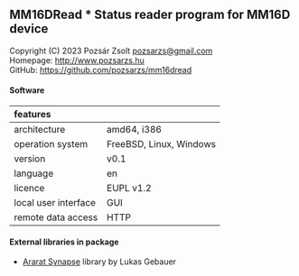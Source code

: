 ## MM16DRead * Status reader program for MM16D device
Copyright (C) 2023 Pozsár Zsolt <pozsarzs@gmail.com>  
Homepage: <http://www.pozsarzs.hu>  
GitHub: <https://github.com/pozsarzs/mm16dread>

#### Software
|features              |                                             |
|:---------------------|---------------------------------------------|
|architecture          |amd64, i386                                  |
|operation system      |FreeBSD, Linux, Windows                      |
|version               |v0.1                                         |
|language              |en                                           |
|licence               |EUPL v1.2                                    |
|local user interface  |GUI                                          |
|remote data access    |HTTP                                         |

#### External libraries in package

 - [Ararat Synapse](http://www.ararat.cz/synapse) library by Lukas Gebauer
